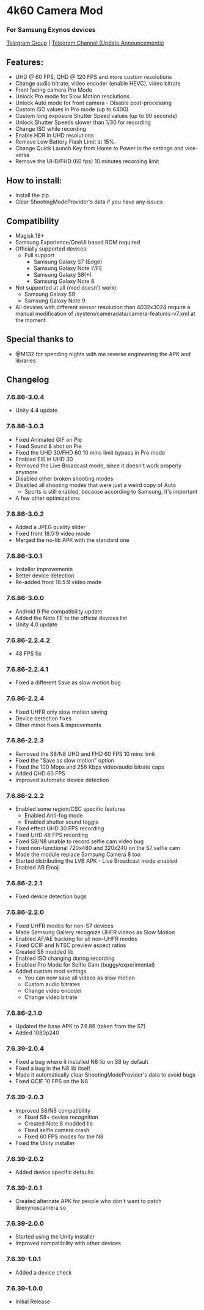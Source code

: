 # 4k60 Camera Mod
### For Samsung Exynos devices

[Telegram Group](https://t.me/Exynos_4K60FPS) | [Telegram Channel (Update Announcements)](https://t.me/s7cammod)

## Features:
* UHD @ 60 FPS, QHD @ 120 FPS and more custom resolutions
* Change audio bitrate, video encoder (enable HEVC), video bitrate
* Front facing camera Pro Mode
* Unlock Pro mode for Slow Motion resolutions
* Unlock Auto mode for front camera - Disable post-processing
* Custom ISO values in Pro mode (up to 6400)
* Custom long exposure Shutter Speed values (up to 90 seconds)
* Unlock Shutter Speeds slower than 1/30 for recording
* Change ISO while recording
* Enable HDR in UHD resolutions
* Remove Low Battery Flash Limit at 15%.
* Change Quick Launch Key from Home to Power in the settings and vice-versa
* Remove the UHD/FHD (60 fps) 10 minutes recording limit

## How to install:
* Install the zip
* Clear ShootingModeProvider's data if you have any issues

## Compatibility
* Magisk 18+
* Samsung Experience/OneUI based ROM required
* Officially supported devices:
  * Full support
    * Samsung Galaxy S7 (Edge)
    * Samsung Galaxy Note 7/FE
    * Samsung Galaxy S8(+)
    * Samsung Galaxy Note 8
* Not supported at all (mod doesn't work):
  * Samsung Galaxy S9
  * Samsung Galaxy Note 9
* All devices with different sensor resolution than 4032x3024 require a manual modification of /system/cameradata/camera-features-v7.xml at the moment

## Special thanks to
* @M132 for spending nights with me reverse engineering the APK and libraries

## Changelog
### 7.6.86-3.0.4
* Unity 4.4 update

### 7.6.86-3.0.3
* Fixed Animated GIF on Pie
* Fixed Sound & shot on Pie
* Fixed the UHD 30/FHD 60 10 mins limit bypass in Pro mode
* Enabled EIS in UHD 30
* Removed the Live Broadcast mode, since it doesn't work properly anymore
* Disabled other broken shooting modes
* Disabled all shooting modes that were just a weird copy of Auto
  * Sports is still enabled, because according to Samsung, it's important
* A few other optimizations

### 7.6.86-3.0.2
* Added a JPEG quality slider
* Fixed front 18.5:9 video mode
* Merged the no-lib APK with the standard one

### 7.6.86-3.0.1
* Installer improvements
* Better device detection
* Re-added front 18.5:9 video mode

### 7.6.86-3.0.0
* Android 9 Pie compatibility update
* Added the Note FE to the official devices list
* Unity 4.0 update

### 7.6.86-2.2.4.2
* 48 FPS fix

### 7.6.86-2.2.4.1
* Fixed a different Save as slow motion bug

### 7.6.86-2.2.4
* Fixed UHFR only slow motion saving
* Device detection fixes
* Other minor fixes & improvements

### 7.6.86-2.2.3
* Removed the S8/N8 UHD and FHD 60 FPS 10 mins limit
* Fixed the "Save as slow motion" option
* Fixed the 100 Mbps and 256 Kbps video/audio bitrate caps
* Added QHD 60 FPS
* Improved automatic device detection

### 7.6.86-2.2.2
* Enabled some region/CSC specific features
  * Enabled Anti-fog mode
  * Enabled shutter sound toggle
* Fixed effect UHD 30 FPS recording
* Fixed UHD 48 FPS recording
* Fixed S8/N8 unable to record selfie cam video bug
* Fixed non-functional 720x480 and 320x240 on the S7 selfie cam
* Made the module replace Samsung Camera 8 too
* Started distributing the LVB APK - Live Broadcast mode enabled
* Enabled AR Emoji

### 7.6.86-2.2.1
* Fixed device detection bugs

### 7.6.86-2.2.0
* Fixed UHFR modes for non-S7 devices
* Made Samsung Gallery recognize UHFR videos as Slow Motion
* Enabled AF/AE tracking for all non-UHFR modes
* Fixed QCIF and NTSC preview aspect ratios
* Created S8 modded lib
* Enabled ISO changing during recording
* Enabled Pro Mode for Selfie Cam (buggy/experimental)
* Added custom mod settings
  * You can now save all videos as slow motion
  * Custom audio bitrates
  * Change video encoder
  * Change video bitrate

### 7.6.86-2.1.0
* Updated the base APK to 7.6.86 (taken from the S7)
* Added 1080p240

### 7.6.39-2.0.4
* Fixed a bug where it installed N8 lib on S8 by default
* Fixed a bug in the N8 lib itself
* Made it automatically clear ShootingModeProvider's data to avoid bugs
* Fixed QCIF 10 FPS on the N8

### 7.6.39-2.0.3
* Improved S8/N8 compatibility
  * Fixed S8+ device recognition
  * Created Note 8 modded lib
  * Fixed selfie camera crash
  * Fixed 60 FPS modes for the N8
* Fixed the Unity installer

### 7.6.39-2.0.2
* Added device specific defaults

### 7.6.39-2.0.1
* Created alternate APK for people who don't want to patch libexynoscamera.so

### 7.6.39-2.0.0
* Started using the Unity installer
* Improved compatibility with other devices

### 7.6.39-1.0.1
* Added a device check

### 7.6.39-1.0.0
* Initial Release
